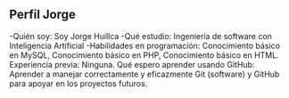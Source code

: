## Perfil Jorge


-Quién soy: Soy Jorge Huillca
-Qué estudio: Ingeniería de software con Inteligencia Artificial
-Habilidades en programación: Conocimiento básico en MySQL, Conocimiento básico en PHP, Conocimiento básico en HTML.
Experiencia previa: Ninguna.
Qué espero aprender usando GitHub: Aprender a manejar correctamente y eficazmente Git (software) y GitHub para apoyar en los proyectos futuros.

